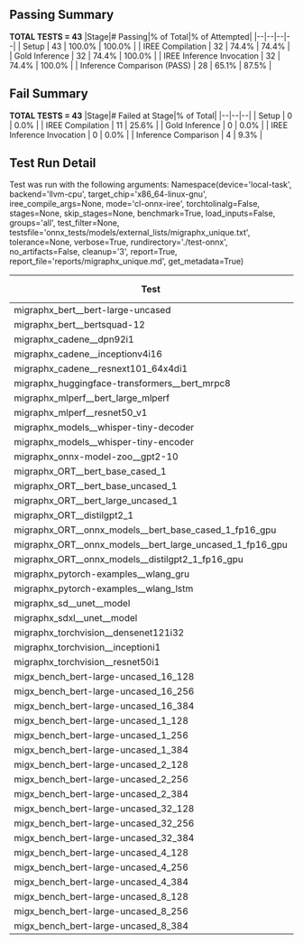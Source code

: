 ## Passing Summary

**TOTAL TESTS = 43**
|Stage|# Passing|% of Total|% of Attempted|
|--|--|--|--|
| Setup | 43 | 100.0% | 100.0% |
| IREE Compilation | 32 | 74.4% | 74.4% |
| Gold Inference | 32 | 74.4% | 100.0% |
| IREE Inference Invocation | 32 | 74.4% | 100.0% |
| Inference Comparison (PASS) | 28 | 65.1% | 87.5% |
## Fail Summary

**TOTAL TESTS = 43**
|Stage|# Failed at Stage|% of Total|
|--|--|--|
| Setup | 0 | 0.0% |
| IREE Compilation | 11 | 25.6% |
| Gold Inference | 0 | 0.0% |
| IREE Inference Invocation | 0 | 0.0% |
| Inference Comparison | 4 | 9.3% |
## Test Run Detail
Test was run with the following arguments:
Namespace(device='local-task', backend='llvm-cpu', target_chip='x86_64-linux-gnu', iree_compile_args=None, mode='cl-onnx-iree', torchtolinalg=False, stages=None, skip_stages=None, benchmark=True, load_inputs=False, groups='all', test_filter=None, testsfile='onnx_tests/models/external_lists/migraphx_unique.txt', tolerance=None, verbose=True, rundirectory='./test-onnx', no_artifacts=False, cleanup='3', report=True, report_file='reports/migraphx_unique.md', get_metadata=True)

| Test | Exit Status | Mean Benchmark Time (ms) | Notes |
|--|--|--|--|
| migraphx_bert__bert-large-uncased | PASS | 369.02358088021475 | |
| migraphx_bert__bertsquad-12 | compilation | None | |
| migraphx_cadene__dpn92i1 | PASS | 167.82757143179575 | |
| migraphx_cadene__inceptionv4i16 | PASS | 5619.927156406145 | |
| migraphx_cadene__resnext101_64x4di1 | PASS | 335.7867952436209 | |
| migraphx_huggingface-transformers__bert_mrpc8 | PASS | 405.98510407532257 | |
| migraphx_mlperf__bert_large_mlperf | Numerics | 431.39311283205944 | |
| migraphx_mlperf__resnet50_v1 | PASS | 88.05154721873502 | |
| migraphx_models__whisper-tiny-decoder | PASS | 58.39836152477397 | |
| migraphx_models__whisper-tiny-encoder | Numerics | 206.62034737567106 | |
| migraphx_onnx-model-zoo__gpt2-10 | compilation | None | |
| migraphx_ORT__bert_base_cased_1 | compilation | None | |
| migraphx_ORT__bert_base_uncased_1 | compilation | None | |
| migraphx_ORT__bert_large_uncased_1 | compilation | None | |
| migraphx_ORT__distilgpt2_1 | compilation | None | |
| migraphx_ORT__onnx_models__bert_base_cased_1_fp16_gpu | compilation | None | |
| migraphx_ORT__onnx_models__bert_large_uncased_1_fp16_gpu | compilation | None | |
| migraphx_ORT__onnx_models__distilgpt2_1_fp16_gpu | compilation | None | |
| migraphx_pytorch-examples__wlang_gru | PASS | 58.664451560212505 | |
| migraphx_pytorch-examples__wlang_lstm | PASS | 19.23038897088222 | |
| migraphx_sd__unet__model | import_model | None | |
| migraphx_sdxl__unet__model | import_model | None | |
| migraphx_torchvision__densenet121i32 | PASS | 1587.7453073238332 | |
| migraphx_torchvision__inceptioni1 | PASS | 192.03885924071074 | |
| migraphx_torchvision__resnet50i1 | PASS | 108.58836051608836 | |
| migx_bench_bert-large-uncased_16_128 | PASS | 1562.518964211146 | |
| migx_bench_bert-large-uncased_16_256 | PASS | 5282.959485426545 | |
| migx_bench_bert-large-uncased_16_384 | Numerics | 9539.987442083657 | |
| migx_bench_bert-large-uncased_1_128 | PASS | 156.2912623708447 | |
| migx_bench_bert-large-uncased_1_256 | PASS | 249.74568736635976 | |
| migx_bench_bert-large-uncased_1_384 | PASS | 360.49286943549913 | |
| migx_bench_bert-large-uncased_2_128 | PASS | 254.5535241564115 | |
| migx_bench_bert-large-uncased_2_256 | PASS | 432.49582933882874 | |
| migx_bench_bert-large-uncased_2_384 | PASS | 705.3040185322365 | |
| migx_bench_bert-large-uncased_32_128 | PASS | 5284.437822798887 | |
| migx_bench_bert-large-uncased_32_256 | PASS | 13773.91085959971 | |
| migx_bench_bert-large-uncased_32_384 | Numerics | 23437.94760822008 | |
| migx_bench_bert-large-uncased_4_128 | PASS | 407.7217543187241 | |
| migx_bench_bert-large-uncased_4_256 | PASS | 787.0043308163682 | |
| migx_bench_bert-large-uncased_4_384 | PASS | 1237.4529863397279 | |
| migx_bench_bert-large-uncased_8_128 | PASS | 814.0467771639427 | |
| migx_bench_bert-large-uncased_8_256 | PASS | 1805.695933289826 | |
| migx_bench_bert-large-uncased_8_384 | PASS | 3508.999672718346 | |
